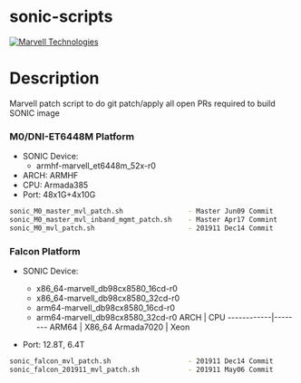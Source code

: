 # sonic-scripts

[![Marvell Technologies](https://www.marvell.com/content/dam/marvell/en/rebrand/marvell-logo3.svg)](https://www.marvell.com/)

# Description

Marvell patch script to do git patch/apply all open PRs required to build SONIC image

### M0/DNI-ET6448M Platform
* SONIC Device: 
    * armhf-marvell_et6448m_52x-r0
* ARCH: ARMHF
* CPU: Armada385
* Port: 48x1G+4x10G
```sh
sonic_M0_master_mvl_patch.sh                - Master Jun09 Commit
sonic_M0_master_mvl_inband_mgmt_patch.sh    - Master Apr17 Commint
sonic_M0_mvl_patch.sh                       - 201911 Dec14 Commit
```

### Falcon Platform
* SONIC Device: 
    * x86_64-marvell_db98cx8580_16cd-r0 
    * x86_64-marvell_db98cx8580_32cd-r0
    * arm64-marvell_db98cx8580_16cd-r0 
    * arm64-marvell_db98cx8580_32cd-r0
ARCH        | CPU
------------|--------
ARM64       | X86_64
Armada7020  | Xeon

* Port: 12.8T, 6.4T

```sh
sonic_falcon_mvl_patch.sh                   - 201911 Dec14 Commit 
sonic_falcon_201911_mvl_patch.sh            - 201911 May06 Commit
```
